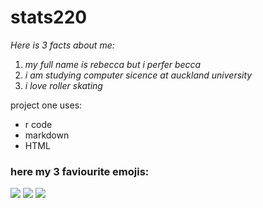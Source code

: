 # **stats220**

<!--- this is my order list of bullet points --->
*Here is 3 facts about me:*
1. *my full name is rebecca but i perfer becca*
2. *i am studying computer sicence at auckland university*
3. *i love roller skating*

<!--- this is my unordered list of bullets --->
project one uses:
* r code
* markdown
* HTML

### here my 3 faviourite emojis:
![](https://media.tenor.com/62xd7aarUEIAAAAM/emoji-heart-eyes.gif)
![](https://media.tenor.com/i72fmvaWsUAAAAAj/devilsworld.gif)
![](https://media.tenor.com/jvSAcEqYa7sAAAAj/boing-boing-tv.gif)
<!--- need to add website link (this link is the page of teh stage project)--->









